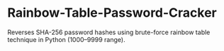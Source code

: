 # Rainbow-Table-Password-Cracker
Reverses SHA-256 password hashes using brute-force rainbow table technique in Python (1000–9999 range).
